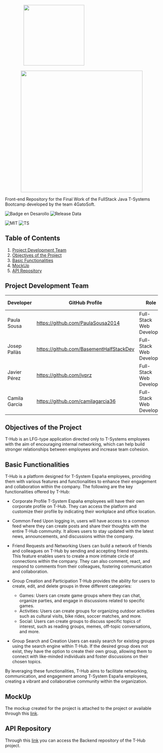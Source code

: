 <p align="center">
    <img src="https://user-images.githubusercontent.com/89463715/235101307-15c79695-86ae-4e2c-9740-57d165e11fae.png" width="200">&nbsp&nbsp&nbsp&nbsp&nbsp&nbsp&nbsp&nbsp&nbsp&nbsp&nbsp&nbsp&nbsp&nbsp&nbsp&nbsp&nbsp&nbsp&nbsp&nbsp&nbsp&nbsp&nbsp&nbsp&nbsp&nbsp&nbsp&nbsp&nbsp&nbsp&nbsp&nbsp&nbsp&nbsp&nbsp&nbsp&nbsp&nbsp&nbsp&nbsp&nbsp&nbsp&nbsp&nbsp&nbsp&nbsp
</p>
<p align="center">
    <img src="https://user-images.githubusercontent.com/89463715/235101324-59f79778-0a1c-4329-bfc8-7ea5e361271a.png" width="401">
</p>

Front-end Repository for the Final Work of the FullStack Java T-Systems Bootcamp developed by the team 4GatoSoft.

![Badge en Desarollo](https://img.shields.io/badge/STATUS-EN%20DESAROLLO-green)
![Release Data](https://img.shields.io/badge/Release%20Data-may%2031-green)



![MIT](https://img.shields.io/badge/License-MIT-blue)
![TS](https://badgen.net/badge/Built%20With/TypeScript/blue)

 

## Table of Contents
1. [Project Development Team](#project-development-team)
2. [Objectives of the Project](#objectives-of-the-project)
3. [Basic Functionalities](#basic-functionalities)
4. [MockUp](#mockup)
5. [API Repository](#api-repository)


## Project Development Team

|   Developer   |             GitHub Profile              |           Role           |   Project   | Incorporation Date |    Version    |
| ------------- | --------------------------------------- | ------------------------ | ------------| ------------------ | ------------- |
|  Paula Sousa  |    https://github.com/PaulaSousa2014    | Full-Stack Web Developer |    T-Hub    |     21-04-2023     |      1.0      |
|  Josep Pallàs | https://github.com/BasementHalfStackDev | Full-Stack Web Developer |    T-Hub    |     21-04-2023     |      1.0      |
|  Javier Pérez |         https://github.com/jvprz        | Full-Stack Web Developer |    T-Hub    |     21-04-2023     |      1.0      |
| Camila Garcia |    https://github.com/camilagarcia36    | Full-Stack Web Developer |    T-Hub    |     21-04-2023     |      1.0      |

## Objectives of the Project

T-Hub is an LFG-type application directed only to T-Systems employees with the aim of encouraging internal networking, which can help build stronger relationships between employees and increase team cohesion.

## Basic Functionalities
T-Hub is a platform designed for T-System España employees, providing them with various features and functionalities to enhance their engagement and collaboration within the company. The following are the key functionalities offered by T-Hub:

- Corporate Profile
T-System España employees will have their own corporate profile on T-Hub. They can access the platform and customize their profile by indicating their workplace and office location.

- Common Feed
Upon logging in, users will have access to a common feed where they can create posts and share their thoughts with the entire T-Hub community. It allows users to stay updated with the latest news, announcements, and discussions within the company.

- Friend Requests and Networking
Users can build a network of friends and colleagues on T-Hub by sending and accepting friend requests. This feature enables users to create a more intimate circle of connections within the company. They can also comment, react, and respond to comments from their colleagues, fostering communication and collaboration.

- Group Creation and Participation
T-Hub provides the ability for users to create, edit, and delete groups in three different categories:

    - Games: Users can create game groups where they can chat, organize parties, and engage in discussions related to specific games.
    - Activities: Users can create groups for organizing outdoor activities such as cultural visits, bike rides, soccer matches, and more.
    - Social: Users can create groups to discuss specific topics of interest, such as reading groups, memes, off-topic conversations, and more.

- Group Search and Creation
Users can easily search for existing groups using the search engine within T-Hub. If the desired group does not exist, they have the option to create their own group, allowing them to connect with like-minded individuals and foster discussions on their chosen topics.

By leveraging these functionalities, T-Hub aims to facilitate networking, communication, and engagement among T-System España employees, creating a vibrant and collaborative community within the organization.


## MockUp
The mockup created for the project is attached to the project or available through this
[link](https://www.figma.com/file/D28ret0K0KZ8JBMWEUGRcm/THUB?type=design&node-id=0%3A1&t=3wobt8kXZQ7G6ojs-1).


## API Repository

Through this [link](https://github.com/PaulaSousa2014/CJJP-THub-Back-End) you can access the Backend repository of the T-Hub project.
